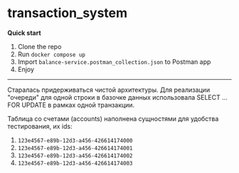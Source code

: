 # transaction_system

**Quick start**

1. Clone the repo
2. Run `docker compose up`
3. Import `balance-service.postman_collection.json` to Postman app
4. Enjoy
---

Старалась придерживаться чистой архитектуры.
Для реализации "очереди" для одной строки в базочке данных использовала SELECT ... FOR UPDATE в рамках одной транзакции.


Таблица со счетами (accounts) наполнена сущностями для удобства тестирования, их ids:
1. `123e4567-e89b-12d3-a456-426614174000` 
2. `123e4567-e89b-12d3-a456-426614174001`
3. `123e4567-e89b-12d3-a456-426614174002`
4. `123e4567-e89b-12d3-a456-426614174003`

